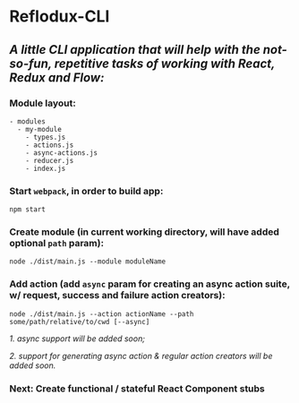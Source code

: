 # Reflodux-CLI
## _A little CLI application that will help with the not-so-fun, repetitive tasks of working with React, Redux and Flow:_

### Module layout:
```
- modules
  - my-module
    - types.js  
    - actions.js
    - async-actions.js
    - reducer.js
    - index.js
```
### Start `webpack`, in order to build app:
```
npm start
```

### Create module (in current working directory, will have added optional `path` param):
```
node ./dist/main.js --module moduleName
```

### Add action (add `async` param for creating an async action suite, w/ request, success and failure action creators):
```
node ./dist/main.js --action actionName --path some/path/relative/to/cwd [--async]
```
_1. async support will be added soon;_

_2. support for generating async action & regular action creators will be added soon._


### Next: Create functional / stateful React Component stubs
